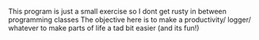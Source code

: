 This program is just a small exercise so I dont get rusty in between programming classes
The objective here is to make a productivity/ logger/ whatever to make parts of life a tad bit easier (and its fun!)
